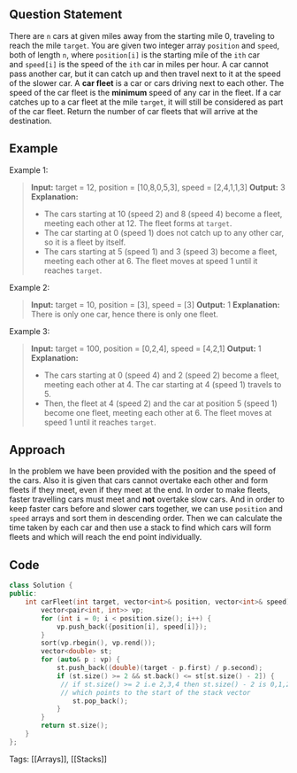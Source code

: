## Question Statement
There are `n` cars at given miles away from the starting mile 0, traveling to reach the mile `target`. You are given two integer array `position` and `speed`, both of length `n`, where `position[i]` is the starting mile of the `ith` car and `speed[i]` is the speed of the `ith` car in miles per hour. A car cannot pass another car, but it can catch up and then travel next to it at the speed of the slower car. A **car fleet** is a car or cars driving next to each other. The speed of the car fleet is the **minimum** speed of any car in the fleet. If a car catches up to a car fleet at the mile `target`, it will still be considered as part of the car fleet. Return the number of car fleets that will arrive at the destination.
## Example
Example 1:
>**Input:** target = 12, position = [10,8,0,5,3], speed = [2,4,1,1,3]
>**Output:** 3
>**Explanation:**
>- The cars starting at 10 (speed 2) and 8 (speed 4) become a fleet, meeting each other at 12. The fleet forms at `target`.
>- The car starting at 0 (speed 1) does not catch up to any other car, so it is a fleet by itself.
>- The cars starting at 5 (speed 1) and 3 (speed 3) become a fleet, meeting each other at 6. The fleet moves at speed 1 until it reaches `target`.

Example 2:
>**Input:** target = 10, position = [3], speed = [3]
>**Output:** 1
>**Explanation:**
>There is only one car, hence there is only one fleet.

Example 3:
> **Input:** target = 100, position = [0,2,4], speed = [4,2,1]
>**Output:** 1
>**Explanation:**
>- The cars starting at 0 (speed 4) and 2 (speed 2) become a fleet, meeting each other at 4. The car starting at 4 (speed 1) travels to 5.
>- Then, the fleet at 4 (speed 2) and the car at position 5 (speed 1) become one fleet, meeting each other at 6. The fleet moves at speed 1 until it reaches `target`.
## Approach
In the problem we have been provided with the position and the speed of the cars. Also it is given that cars cannot overtake each other and form fleets if they meet, even if they meet at the end. In order to make fleets, faster travelling cars must meet and **not** overtake slow cars. And in order to keep faster cars before and slower cars together, we can use `position` and `speed` arrays and sort them in descending order. Then we can calculate the time taken by each car and then use a stack to find which cars will form fleets and which will reach the end point individually.
## Code
```cpp
class Solution {
public:
    int carFleet(int target, vector<int>& position, vector<int>& speed) {
        vector<pair<int, int>> vp;
        for (int i = 0; i < position.size(); i++) {
            vp.push_back({position[i], speed[i]});
        }
        sort(vp.rbegin(), vp.rend());
        vector<double> st;
        for (auto& p : vp) {
            st.push_back((double)(target - p.first) / p.second);
            if (st.size() >= 2 && st.back() <= st[st.size() - 2]) {
             // if st.size() >= 2 i.e 2,3,4 then st.size() - 2 is 0,1,2
             // which points to the start of the stack vector
                st.pop_back();
            }
        }
        return st.size();
    }
};
```
Tags: [[Arrays]], [[Stacks]]